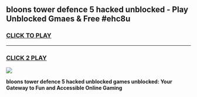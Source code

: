 
## bloons tower defence 5 hacked unblocked - Play Unblocked Gmaes & Free #ehc8u
<h3>
<a href="https://news.freeplayer.one?title=bloons_tower_defence_5_hacked_unblocked&ref=03M">CLICK TO PLAY</a></h3>
<hr>

<h3>
<a href="https://news.freeplayer.one?title=bloons_tower_defence_5_hacked_unblocked&ref=03M">CLICK 2 PLAY</a>
  
</h3>

<a href="https://news.freeplayer.one?title=bloons_tower_defence_5_hacked_unblocked&ref=03M"><img src="https://clearcache.store/games.png"></a>


**bloons tower defence 5 hacked unblocked games unblocked: Your Gateway to Fun and Accessible Online Gaming**
